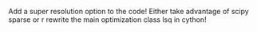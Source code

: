 Add a super resolution option to the code!
Either take advantage of scipy sparse or r rewrite the main optimization class lsq in cython! 

